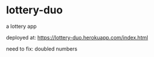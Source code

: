 # lottery-duo

a lottery app

deployed at: https://lottery-duo.herokuapp.com/index.html

need to fix: doubled numbers
